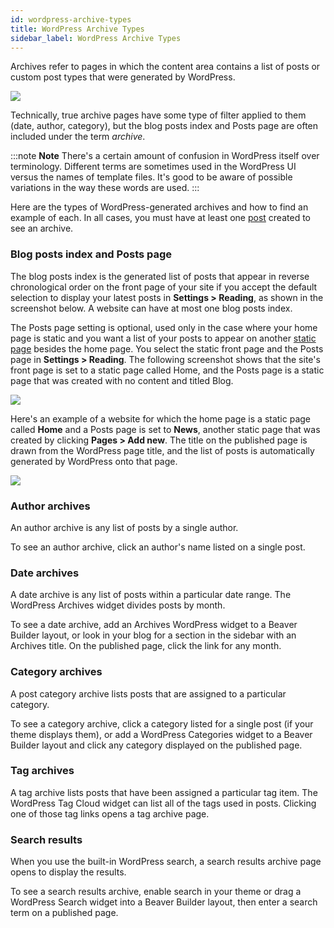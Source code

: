 ```yaml
---
id: wordpress-archive-types
title: WordPress Archive Types
sidebar_label: WordPress Archive Types
---
```


Archives refer to pages in which the content area contains a list of posts or
custom post types that were generated by WordPress.

![](/img/post-layouts-wordpress-archive-types-1.png)

Technically, true archive pages have some type of filter applied to them
(date, author, category), but the blog posts index and Posts page are often
included under the term *archive*.

:::note **Note**
There's a certain amount of confusion in WordPress itself over
terminology. Different terms are sometimes used in the WordPress UI versus the
names of template files. It's good to be aware of possible variations in the
way these words are used.
:::

Here are the types of WordPress-generated archives and how to find an example
of each. In all cases, you must have at least one [post](/general/glossary.md/#post-wp) created to see an archive.

### Blog posts index and Posts page

The blog posts index is the generated list of posts that appear in reverse
chronological order on the front page of your site if you accept the default
selection to display your latest posts in **Settings > Reading**, as shown in
the screenshot below. A website can have at most one blog posts index.

The Posts page setting is optional, used only in the case where your home page is static and you want a list of your posts to appear on another [static page](/general/glossary.md/#page-wp) besides the home page. You select the static front page and the Posts page in **Settings > Reading**. The following screenshot shows that the
site's front page is set to a static page called Home, and the Posts page is a
static page that was created with no content and titled Blog.

![](/img/post-layouts-wordpress-archive-types-2.png)

Here's an example of a website for which the home page is a static page called **Home** and a Posts page is set to **News**, another static page that was created by clicking **Pages > Add new**. The title on the published page is drawn from the WordPress page title, and the list of posts is automatically generated by WordPress onto that page.

![](/img/wordpress-archive-types-1cda2025.jpg)

### Author archives

An author archive is any list of posts by a single author.

To see an author archive, click an author's name listed on a single post.

### Date archives

A date archive is any list of posts within a particular date range. The
WordPress Archives widget divides posts by month.

To see a date archive, add an Archives WordPress widget to a Beaver Builder
layout, or look in your blog for a section in the sidebar with an Archives
title. On the published page, click the link for any month.

### Category archives

A post category archive lists posts that are assigned to a particular
category.

To see a category archive, click a category listed for a single post (if your
theme displays them), or add a WordPress Categories widget to a Beaver Builder
layout and click any category displayed on the published page.

### Tag archives

A tag archive lists posts that have been assigned a particular tag item. The
WordPress Tag Cloud widget can list all of the tags used in posts. Clicking
one of those tag links opens a tag archive page.

### Search results

When you use the built-in WordPress search, a search results archive page
opens to display the results.

To see a search results archive, enable search in your theme or drag a
WordPress Search widget into a Beaver Builder layout, then enter a search term
on a published page.

